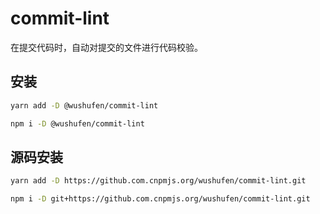 # commit-lint

在提交代码时，自动对提交的文件进行代码校验。

## 安装

```bash
yarn add -D @wushufen/commit-lint
```

```bash
npm i -D @wushufen/commit-lint
```

## 源码安装

```bash
yarn add -D https://github.com.cnpmjs.org/wushufen/commit-lint.git
```

```bash
npm i -D git+https://github.com.cnpmjs.org/wushufen/commit-lint.git
```
